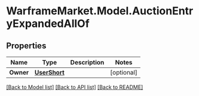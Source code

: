 # WarframeMarket.Model.AuctionEntryExpandedAllOf

## Properties

Name | Type | Description | Notes
------------ | ------------- | ------------- | -------------
**Owner** | [**UserShort**](UserShort.md) |  | [optional] 

[[Back to Model list]](../README.md#documentation-for-models) [[Back to API list]](../README.md#documentation-for-api-endpoints) [[Back to README]](../README.md)

